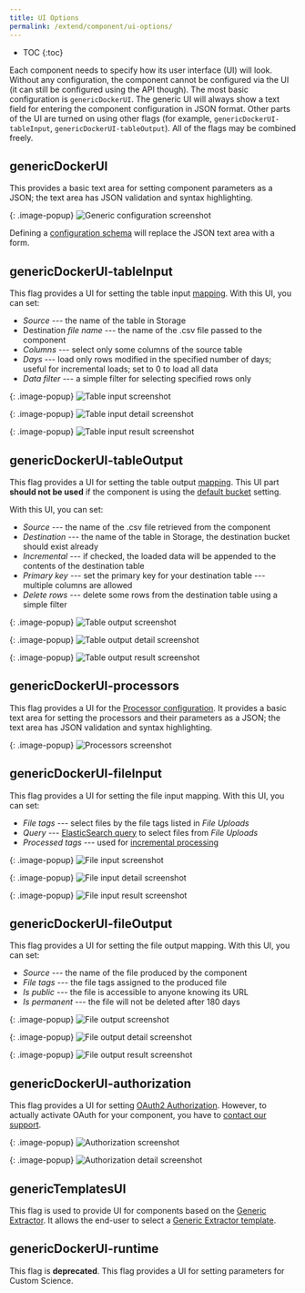 ```yaml
---
title: UI Options
permalink: /extend/component/ui-options/
---
```


* TOC
{:toc}

Each component needs to specify how its user interface (UI) will look. Without any configuration, the component cannot
be configured via the UI (it can still be configured using the API though). The most basic configuration
is `genericDockerUI`. The generic UI will always show a text field for entering the
component configuration in JSON format. Other parts of the UI are turned on using other flags
(for example, `genericDockerUI-tableInput`, `genericDockerUI-tableOutput`). All of the flags may be combined freely.

## genericDockerUI
This provides a basic text area for setting component parameters as a JSON; the text area has
JSON validation and syntax highlighting.

{: .image-popup}
![Generic configuration screenshot](/extend/component/ui-options/configuration.png)

Defining a [configuration schema](/extend/component/ui-options/configuration-schema/) will replace the JSON text area with a form.

## genericDockerUI-tableInput
This flag provides a UI for setting the table input [mapping](https://help.keboola.com/manipulation/transformations/mappings/).
With this UI, you can set:

- *Source* --- the name of the table in Storage
- Destination *file name* --- the name of the .csv file passed to the component
- *Columns* --- select only some columns of the source table
- *Days* --- load only rows modified in the specified number of days; useful for incremental loads; set to 0 to load all data
- *Data filter* --- a simple filter for selecting specified rows only

{: .image-popup}
![Table input screenshot](/extend/component/ui-options/table-input-0.png)

{: .image-popup}
![Table input detail screenshot](/extend/component/ui-options/table-input-1.png)

{: .image-popup}
![Table input result screenshot](/extend/component/ui-options/table-input-2.png)

## genericDockerUI-tableOutput
This flag provides a UI for setting the table output [mapping](https://help.keboola.com/manipulation/transformations/mappings/). This UI part **should not be used**
if the component is using the [default bucket](/extend/common-interface/folders/#default-bucket) setting.

With this UI, you can set:

- *Source* --- the name of the .csv file retrieved from the component
- *Destination* --- the name of the table in Storage, the destination bucket should exist already
- *Incremental* --- if checked, the loaded data will be appended to the contents of the destination table
- *Primary key* --- set the primary key for your destination table --- multiple columns are allowed
- *Delete rows* --- delete some rows from the destination table using a simple filter

{: .image-popup}
![Table output screenshot](/extend/component/ui-options/table-output-0.png)

{: .image-popup}
![Table output detail screenshot](/extend/component/ui-options/table-output-1.png)

{: .image-popup}
![Table output result screenshot](/extend/component/ui-options/table-output-2.png)

## genericDockerUI-processors
This flag provides a UI for the [Processor configuration](/extend/component/processors/).
It provides a basic text area for setting the processors and their parameters as a JSON; the text area has
JSON validation and syntax highlighting.

{: .image-popup}
![Processors screenshot](/extend/component/ui-options/processors.png)

## genericDockerUI-fileInput
This flag provides a UI for setting the file input mapping. With this UI, you can set:

- *File tags* --- select files by the file tags listed in *File Uploads*
- *Query* --- [ElasticSearch query](https://www.elastic.co/guide/en/elasticsearch/reference/current/query-dsl-query-string-query.html#query-string-syntax)
to select files from *File Uploads*
- *Processed tags* --- used for [incremental processing](/extend/common-interface/config-file/#incremental-processing)

{: .image-popup}
![File input screenshot](/extend/component/ui-options/file-input-0.png)

{: .image-popup}
![File input detail screenshot](/extend/component/ui-options/file-input-1.png)

{: .image-popup}
![File input result screenshot](/extend/component/ui-options/file-input-2.png)

## genericDockerUI-fileOutput
This flag provides a UI for setting the file output mapping. With this UI, you can set:

- *Source* --- the name of the file produced by the component
- *File tags* --- the file tags assigned to the produced file
- *Is public* --- the file is accessible to anyone knowing its URL
- *Is permanent* --- the file will not be deleted after 180 days

{: .image-popup}
![File output screenshot](/extend/component/ui-options/file-output-0.png)

{: .image-popup}
![File output detail screenshot](/extend/component/ui-options/file-output-1.png)

{: .image-popup}
![File output result screenshot](/extend/component/ui-options/file-output-2.png)

## genericDockerUI-authorization
This flag provides a UI for setting [OAuth2 Authorization](/extend/common-interface/oauth/). However, to
actually activate OAuth for your component, you have to [contact our support](mailto:support@keboola.com).

{: .image-popup}
![Authorization screenshot](/extend/component/ui-options/auth-0.png)

{: .image-popup}
![Authorization detail screenshot](/extend/component/ui-options/auth-1.png)

## genericTemplatesUI
This flag is used to provide UI for components based on the [Generic Extractor](/extend/generic-extractor/). It allows the end-user to select a
[Generic Extractor template](/extend/generic-extractor/publish/).

## genericDockerUI-runtime
This flag is **deprecated**. This flag provides a UI for setting parameters for Custom Science.
